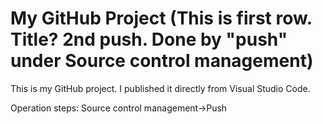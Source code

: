 # My GitHub Project (This is first row. Title? 2nd push. Done by "push"  under Source control management)

This is my GitHub project. I published it directly from Visual Studio Code.

Operation steps:
Source control management->Push

